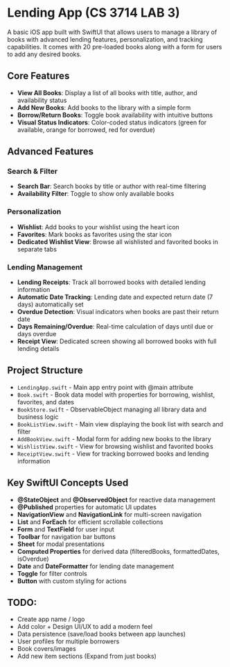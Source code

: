# Lending App (CS 3714 LAB 3)

A basic iOS app built with SwiftUI that allows users to manage a library of books with advanced lending features, personalization, and tracking capabilities. It comes with 20 pre-loaded books along with a form for users to add any desired books.

## Core Features

- **View All Books**: Display a list of all books with title, author, and availability status
- **Add New Books**: Add books to the library with a simple form
- **Borrow/Return Books**: Toggle book availability with intuitive buttons
- **Visual Status Indicators**: Color-coded status indicators (green for available, orange for borrowed, red for overdue)
  
## Advanced Features

### Search & Filter
- **Search Bar**: Search books by title or author with real-time filtering
- **Availability Filter**: Toggle to show only available books

### Personalization
- **Wishlist**: Add books to your wishlist using the heart icon
- **Favorites**: Mark books as favorites using the star icon
- **Dedicated Wishlist View**: Browse all wishlisted and favorited books in separate tabs

### Lending Management
- **Lending Receipts**: Track all borrowed books with detailed lending information
- **Automatic Date Tracking**: Lending date and expected return date (7 days) automatically set
- **Overdue Detection**: Visual indicators when books are past their return date
- **Days Remaining/Overdue**: Real-time calculation of days until due or days overdue
- **Receipt View**: Dedicated screen showing all borrowed books with full lending details

## Project Structure

- `LendingApp.swift` - Main app entry point with @main attribute
- `Book.swift` - Book data model with properties for borrowing, wishlist, favorites, and dates
- `BookStore.swift` - ObservableObject managing all library data and business logic
- `BookListView.swift` - Main view displaying the book list with search and filter
- `AddBookView.swift` - Modal form for adding new books to the library
- `WishlistView.swift` - View for browsing wishlist and favorited books
- `ReceiptView.swift` - View for tracking borrowed books and lending information


## Key SwiftUI Concepts Used

- **@StateObject** and **@ObservedObject** for reactive data management
- **@Published** properties for automatic UI updates
- **NavigationView** and **NavigationLink** for multi-screen navigation
- **List** and **ForEach** for efficient scrollable collections
- **Form** and **TextField** for user input
- **Toolbar** for navigation bar buttons
- **Sheet** for modal presentations
- **Computed Properties** for derived data (filteredBooks, formattedDates, isOverdue)
- **Date** and **DateFormatter** for lending date management
- **Toggle** for filter controls
- **Button** with custom styling for actions

## TODO:
- Create app name / logo
- Add color + Design UI/UX to add a modern feel
- Data persistence (save/load books between app launches)
- User profiles for multiple borrowers
- Book covers/images
- Add new item sections (Expand from just books)

